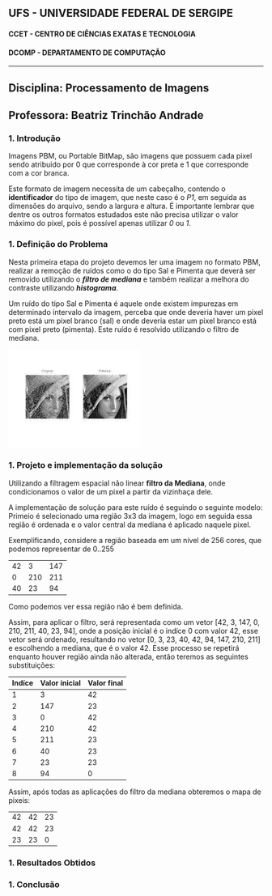 ## UFS -  UNIVERSIDADE FEDERAL DE SERGIPE

#### CCET - CENTRO DE CIÊNCIAS EXATAS E TECNOLOGIA

#### DCOMP - DEPARTAMENTO DE COMPUTAÇÃO



-----------------------------

## Disciplina: Processamento de Imagens
## Professora: Beatriz Trinchão Andrade




### 1. Introdução

Imagens PBM, ou Portable BitMap, são imagens que possuem cada pixel sendo atribuido por 0 que corresponde à cor preta e 1 que corresponde com a cor branca.

Este formato de imagem necessita de um cabeçalho, contendo o **identificador** do tipo de imagem, que neste caso é o *P1*, em seguida as dimensões do arquivo, sendo a largura e altura. É importante lembrar que dentre os outros formatos estudados este não precisa utilizar o valor máximo do pixel, pois é possível apenas utilizar *0* ou *1*.



### 1. Definição do Problema

Nesta primeira etapa do projeto devemos ler uma imagem no formato PBM, realizar a remoção de ruídos como o do tipo Sal e Pimenta que deverá ser removido utilizando o ***filtro de mediana*** e também realizar a melhora do contraste utilizando ***histograma***.



Um ruído do tipo Sal e Pimenta é aquele onde existem impurezas em determinado intervalo da imagem, perceba que onde deveria haver um pixel preto está um pixel branco (sal) e onde deveria estar um pixel branco está com pixel preto (pimenta). Este ruído é resolvido utilizando o filtro de mediana.


[![Ruído Sal e Pimenta](./README/images/salt_n_pepper.jpeg)](#)



### 1. Projeto e implementação da solução

Utilizando a filtragem espacial não linear **filtro da Mediana**, onde condicionamos o valor de um pixel a partir da vizinhaça dele.

A implementação de solução para este ruído é seguindo o seguinte modelo:
Primeio é selecionado uma região 3x3 da imagem, logo em seguida essa região é ordenada e o valor central da mediana é aplicado naquele pixel.


Exemplificando, considere a região baseada em um nível de 256 cores, que podemos representar de 0..255

|     |     |     |
| --  | --- | --- |
| 42  |  3  | 147 |
| 0   | 210 | 211 |
| 40  | 23  | 94  |

Como podemos ver essa região não é bem definida.

Assim, para aplicar o filtro, será representada como um vetor [42, 3, 147, 0, 210, 211, 40, 23, 94], onde a posição inicial é o indíce 0 com valor 42, esse vetor será ordenado, resultando no vetor [0, 3, 23, 40, 42, 94, 147, 210, 211] e escolhendo a mediana, que é o valor 42. Esse processo se repetirá enquanto houver região ainda não alterada, então teremos as seguintes substituições:

| Indíce | Valor inicial | Valor final | 
| ------ | ------------- | ----------- |
|    1   |       3       |      42     |
|    2   |       147     |      23     |
|    3   |       0       |      42     |
|    4   |       210     |      42     |
|    5   |       211     |      23     |
|    6   |       40      |      23     |
|    7   |       23      |      23     |
|    8   |       94      |      0      |

Assim, após todas as aplicações do filtro da mediana obteremos o mapa de pixeis:

|     |     |     |
| --  | --- | --- |
| 42  | 42  |  23 |
| 42  | 42  |  23 |
| 23  | 23  |   0 |


### 1. Resultados Obtidos



### 1. Conclusão



